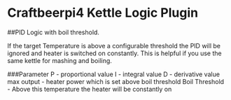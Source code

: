 # Craftbeerpi4 Kettle Logic Plugin

##PID Logic with boil threshold.

If the target Temperature is above a configurable threshold the PID will be ignored and heater is switched on constantly. This is helpful if you use the same kettle for mashing and boiling.

###Parameter
P - proportional value
I - integral value
D - derivative value
max output - heater power which is set above boil threshold
Boil Threshold - Above this temperature the heater will be constantly on
